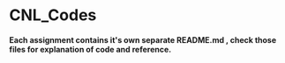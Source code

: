 # CNL_Codes

#### Each assignment contains it's own separate README.md , check those files for explanation of code and reference.
